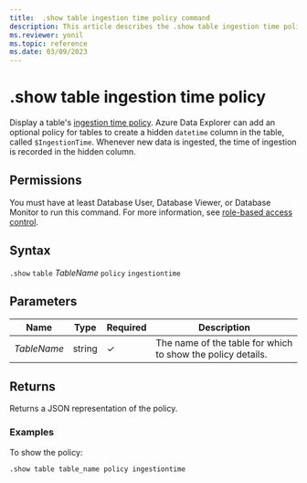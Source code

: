 ```yaml
---
title:  .show table ingestion time policy command
description: This article describes the .show table ingestion time policy command in Azure Data Explorer.
ms.reviewer: yonil
ms.topic: reference
ms.date: 03/09/2023
---
```

# .show table ingestion time policy

Display a table's [ingestion time policy](ingestiontimepolicy.md). Azure Data Explorer can add an optional policy for tables to create a hidden `datetime` column in the table, called `$IngestionTime`. Whenever new data is ingested, the time of ingestion is recorded in the hidden column.

## Permissions

You must have at least Database User, Database Viewer, or Database Monitor to run this command. For more information, see [role-based access control](access-control/role-based-access-control.md).

## Syntax

`.show` `table` *TableName* `policy` `ingestiontime` 

## Parameters

|Name|Type|Required|Description|
|--|--|--|--|
|*TableName*|string|&check;|The name of the table for which to show the policy details.|

## Returns

Returns a JSON representation of the policy.

### Examples

To show the policy:

```kusto
.show table table_name policy ingestiontime 
```
